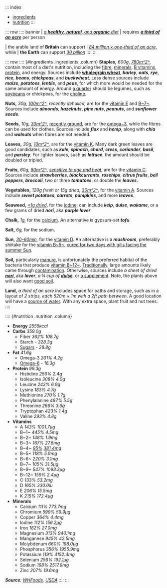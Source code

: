 ::: index
- [ingredients](#ingredients)
- [nutrition](#nutrition)
:::

::: row
:::: banner
| [*a **healthy**, **natural**, and **organic** diet*](#ingredients)
| requires [***a third of an acre***](/notes/land-requirement) per person

| the arable land of **Britain** can support
| [*84 million × one-third of an acre,*](/notes/british-land-available) while
| **the Earth** can support [*30 billion*](/notes/world-land-available)
::::
:::

::: row
:::: {#ingredients .ingredients .column}
**Staples,** *600g*, [*780m^2^*](/notes/land-for-staples), contain most of a
diet's nutrition, including the [fibre](https://web.archive.org/web/20210124021241id_/http://www.whfoods.com/genpage.php?tname=nutrient&dbid=59),
[minerals](https://web.archive.org/web/20210121094444id_/http://whfoods.com/nutrientstoc.php),
[B vitamins](https://web.archive.org/web/20210121094444id_/http://whfoods.com/nutrientstoc.php),
[protein](https://web.archive.org/web/20210304164944id_/http://www.whfoods.com/genpage.php?tname=nutrient&dbid=92),
and energy. Sources include [**wholegrain wheat**](https://web.archive.org/web/20201101053151id_/http://www.whfoods.com/genpage.php?tname=foodspice&dbid=66#healthbenefits),
***barley***, ***oats***, ***rye***, ***rice***, ***beans***, ***chickpeas***,
and ***buckwheat***. Less dense sources include ***maize***, ***potatoes***,
***lentils***, and ***peas***, for which more would be needed for the same
amount of energy. Around [a quarter](/notes/choline) should be legumes,
such as [soybeans](https://ods.od.nih.gov/factsheets/Choline-HealthProfessional/#h3)
or chickpeas, for the [choline](https://web.archive.org/web/20210126120914id_/http://www.whfoods.com/genpage.php?tname=nutrient&dbid=50).

**Nuts,** *30g,* [*100m^2^*](/notes/land-for-nuts), *recently dehulled,* are
for the [vitamin E](https://web.archive.org/web/20210126022330id_/http://www.whfoods.com/genpage.php?tname=nutrient&dbid=111)
and [B~7~](https://web.archive.org/web/20210211012750id_/http://www.whfoods.com/genpage.php?tname=nutrient&dbid=42).
Sources include ***almonds***, ***hazelnuts***, ***pine nuts***, ***peanuts***,
and ***sunflower seeds***.

**Seeds,** *10g,* [*30m^2^*](/notes/land-for-seeds), [recently ground](/notes/seed-sensitivity),
are for the [omega−3](https://web.archive.org/web/20210125052152id_/http://www.whfoods.com/genpage.php?tname=nutrient&dbid=84),
while the fibres can be used for clothes. Sources include ***flax*** and ***hemp***,
along with ***chia*** and ***walnuts*** when fibres are not needed.

**Leaves,** *30g,* [*10m^2^*](/notes/land-for-leaves), are for the [vitamin K](https://web.archive.org/web/20210126044628id_/http://www.whfoods.com/genpage.php?tname=nutrient&dbid=112).
Many dark green leaves are good candidates, such as ***kale***, ***spinach***,
***chard***, ***cress***, ***coriander***, ***basil***, and ***parsley***. For
lighter leaves, such as ***lettuce***, the amount should be doubled or tripled.

**Fruits,** *60g,* [*80m^2^*](/notes/land-for-fruits),
[*sensitive to age and heat*](/notes/fruit-sensitivity),
are for the [vitamin C](https://web.archive.org/web/20210119183439id_/http://www.whfoods.com/genpage.php?tname=nutrient&dbid=109).
Sources include ***strawberries***, ***blackcurrants***, ***rosehips***,
***citrus fruits***, ***bell peppers***, ***broccoli***, two or three
***tomatoes***, or double the ***leaves***.

**Vegetables,** *120g fresh or 15g dried,* [*30m^2^*](/notes/land-for-vegetables),
for the [vitamin A](https://web.archive.org/web/20210126050657id_/http://www.whfoods.com/genpage.php?tname=nutrient&dbid=106).
Sources include ***sweet potatoes***, ***carrots***, ***pumpkins***,
and more ***leaves***.

**Seaweed,** [*<1g dried*](https://www.sciencedirect.com/science/article/pii/S1021949814000155#tspara0010),
for the [iodine](https://web.archive.org/web/20210126022043id_/http://www.whfoods.com/genpage.php?tname=nutrient&dbid=69);
can include ***kelp***, ***dulse***, ***wakame***, or a few grams of
dried ***nori***, aka ***purple laver***.

**Chalk,** *1g,* for the [calcium](https://web.archive.org/web/20210126042937id_/http://www.whfoods.com/genpage.php?tname=nutrient&dbid=45).
An alternative is gypsum-set ***tofu***.

**Salt,** *6g,* for the sodium.

**Sun,** [*30–60min,*](https://www.healthline.com/nutrition/vitamin-d-from-sun#time-of-day)
for the [vitamin D](https://web.archive.org/web/20210126034122id_/http://www.whfoods.com/genpage.php?tname=nutrient&dbid=110).
An alternative is a ***mushroom***, preferably shiitake for the [vitamin B~5~](https://web.archive.org/web/20210211074336id_/http://www.whfoods.com/genpage.php?tname=nutrient&dbid=87),
[cured for two days with gills facing the summer Sun](http://fungi.com/blogs/articles/place-mushrooms-in-sunlight-to-get-your-vitamin-d).

**Soil,** particularly [manure](https://www.permaculturenews.org/2017/06/14/making-modern-day-night-soil/),
is unfortunately the preferred habitat of the bacteria that produce [vitamin B~12~](https://web.archive.org/web/20201220012701id_/http://www.whfoods.com/genpage.php?tname=nutrient&dbid=107).
[Traditionally](https://en.wikipedia.org/wiki/Night_soil#History), large amounts
likely came through [contamination](/notes/sources-of-b12). Otherwise, sources
include *a sheet of dried [**nori**](https://pubs.acs.org/doi/10.1021/jf981065c)*,
aka ***laver***, *a ¼ cup of [**dulse**](https://veganhealth.org/vitamin-b12/vitamin-b12-plant-foods/#various)*,
or [a supplement](/notes/sources-of-b12). Note, the plants above will also want
[good soil](https://youtu.be/PrrbQe1BFxk?t=100).

**Land,** *a third of an acre* includes space for paths and storage, such
as in a layout of *2 strips, each 520m × 1m with a 2ft path between*. A good
location will have a [source of water](https://en.wikipedia.org/wiki/Rainwater_harvesting_in_the_United_Kingdom).
With any extra space, plant fruit and nut trees.
::::

:::: {#nutrition .nutrition .column}
- **Energy** *2555kcal*
- **Carbs** *359.0g*
	- Fiber *362%* *108.7g*
	- Starch *-* *328.3g*
	- [Sugars](https://www.youtube.com/watch?v=dBnniua6-oM) *-* *28.8g*
- **Fat** *41.6g*
	- Omega-3 *261%* *4.2g*
	- [Omega-6](https://www.youtube.com/watch?v=7kGnfXXIKZM) *-* *16.3g*
- **Protein** *99.3g*
	- Histidine *256%* *2.4g*
	- Isoleucine *308%* *4.0g*
	- Leucine *242%* *6.9g*
	- Lysine *183%* *4.7g*
	- Methionine *270%* *1.7g*
	- Phenylalanine *487%* *5.5g*
	- Threonine *266%* *3.6g*
	- Tryptophan *423%* *1.4g*
	- Valine *293%* *4.8g*
- **Vitamins**
	- A *143%* *1001.7µg*
	- B~1~ *445%* *4.5mg*
	- B~2~ *148%* *1.9mg*
	- B~3~ *167%* *27.6mg*
	- B~4~ *[95%](/notes/choline)* *[381.4mg](/notes/choline)*
	- B~5~ *118%* *5.9mg*
	- B~6~ *220%* *3.1mg*
	- B~7~ *105%* *31.5µg*
	- B~9~ *547%* *1093.3µg*
	- B~12~ *159%* *2.4µg*
	- C *133%* *53.2mg*
	- D *165%* *330.0iu*
	- E *206%* *15.5mg*
	- K *215%* *172.4µg*
- **Minerals**
	- Calcium *111%* *773.7mg*
	- Chromium *599%* *59.9µg*
	- Copper *364%* *4.4mg*
	- Iodine *112%* *156.2µg*
	- Iron *182%* *27.0mg*
	- Magnesium *313%* *940.1mg*
	- Manganese *945%* *42.5mg*
	- Molybdenum *660%* *198.0µg*
	- Phosphorus *356%* *1955.9mg*
	- Potassium *119%* *4152.4mg*
	- Selenium *256%* *192.1µg*
	- Sodium *168%* *2517.9mg*
	- Zinc *207%* *19.6mg*

***Source**: [WHFoods](https://www.goodreads.com/en/book/show/173102), [USDA](https://fdc.nal.usda.gov/)*
::::
:::
